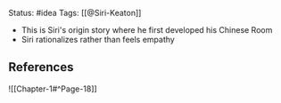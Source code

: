 Status: #idea
Tags: [[@Siri-Keaton]]

* This is Siri's origin story where he first developed his Chinese Room
* Siri rationalizes rather than feels empathy

## References

![[Chapter-1#^Page-18]]